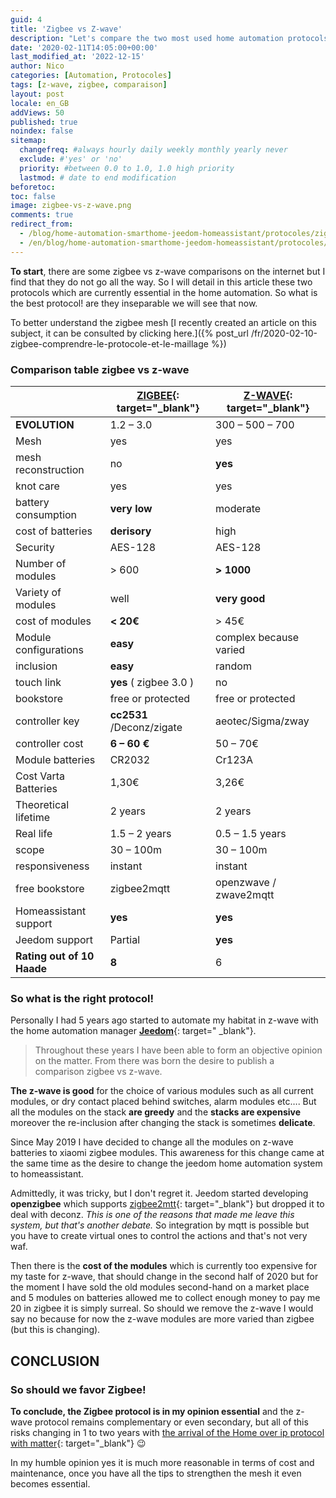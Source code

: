 ```yaml
---
guid: 4
title: 'Zigbee vs Z-wave'
description: "Let's compare the two most used home automation protocols z-wave against zigbee"
date: '2020-02-11T14:05:00+00:00'
last_modified_at: '2022-12-15'
author: Nico
categories: [Automation, Protocoles]
tags: [z-wave, zigbee, comparaison]
layout: post
locale: en_GB
addViews: 50
published: true
noindex: false
sitemap:
  changefreq: #always hourly daily weekly monthly yearly never
  exclude: #'yes' or 'no'
  priority: #between 0.0 to 1.0, 1.0 high priority
  lastmod: # date to end modification
beforetoc:
toc: false
image: zigbee-vs-z-wave.png
comments: true
redirect_from:
  - /blog/home-automation-smarthome-jeedom-homeassistant/protocoles/zigbee-vs-z-wave/
  - /en/blog/home-automation-smarthome-jeedom-homeassistant/protocoles/zigbee-vs-z-wave/
---
```


**To start**, there are some zigbee vs z-wave comparisons on the internet but I find that they do not go all the way. So I will detail in this article these two protocols which are currently essential in the home automation. So what is the best protocol! are they inseparable we will see that now.

To better understand the zigbee mesh [I recently created an article on this subject, it can be consulted by clicking here.]({% post_url /fr/2020-02-10-zigbee-comprendre-le-protocole-et-le-maillage %})

### Comparison table zigbee vs z-wave

| | **[ZIGBEE](https://zigbeealliance.org/en/){: target="_blank"}** | **[Z-WAVE](https://z-wavealliance.org/){: target="_blank"}** |
|---|---|---|
| **EVOLUTION** | 1.2 – 3.0 | 300 – 500 – 700 |
| Mesh | yes | yes |
| mesh reconstruction | no | **yes** |
| knot care | yes | yes |
| battery consumption | **very low** | moderate |
| cost of batteries | **derisory** | high |
| Security | AES-128 | AES-128 |
| Number of modules | &gt; 600 | **&gt; 1000** |
| Variety of modules | well | **very good** |
| cost of modules | **&lt; 20€** | &gt; 45€ |
| Module configurations | **easy** | complex because varied |
| inclusion | **easy** | random |
| touch link | **yes** ( zigbee 3.0 ) | no |
| bookstore | free or protected | free or protected |
| controller key | **cc2531** /Deconz/zigate | aeotec/Sigma/zway |
| controller cost | **6 – 60 €** | 50 – 70€ |
| Module batteries | CR2032 | Cr123A |
| Cost Varta Batteries | 1,30€ | 3,26€ |
| Theoretical lifetime | 2 years | 2 years |
| Real life | 1.5 – 2 years | 0.5 – 1.5 years |
| scope | 30 – 100m | 30 – 100m |
| responsiveness | instant | instant |
| free bookstore | zigbee2mqtt | openzwave / zwave2mqtt |
| Homeassistant support | **yes** | **yes** |
| Jeedom support | Partial | **yes** |
| **Rating out of 10 Haade** | **8** | 6 |

### So what is the right protocol!

Personally I had 5 years ago started to automate my habitat in z-wave with the home automation manager **[Jeedom](https://www.jeedom.com/en/)**{: target=" _blank"}.

> Throughout these years I have been able to form an objective opinion on the matter. From there was born the desire to publish a comparison zigbee vs z-wave.

  **The z-wave is good** for the choice of various modules such as all current modules, or dry contact placed behind switches, alarm modules etc…. But all the modules on the stack **are greedy** and the **stacks are expensive** moreover the re-inclusion after changing the stack is sometimes **delicate**.

Since May 2019 I have decided to change all the modules on z-wave batteries to xiaomi zigbee modules. This awareness for this change came at the same time as the desire to change the jeedom home automation system to homeassistant.

Admittedly, it was tricky, but I don't regret it. Jeedom started developing **openzigbee** which supports [zigbee2mtt](https://www.zigbee2mqtt.io/){: target="_blank"} but dropped it to deal with deconz. *This is one of the reasons that made me leave this system, but that's another debate.* So integration by mqtt is possible but you have to create virtual ones to control the actions and that's not very waf.

  Then there is the **cost of the modules** which is currently too expensive for my taste for z-wave, that should change in the second half of 2020 but for the moment I have sold the old modules second-hand on a market place and 5 modules on batteries allowed me to collect enough money to pay me 20 in zigbee it is simply surreal. So should we remove the z-wave I would say no because for now the z-wave modules are more varied than zigbee (but this is changing).

## CONCLUSION

### So should we favor Zigbee!

**To conclude, the Zigbee protocol is in my opinion essential** and the z-wave protocol remains complementary or even secondary, but all of this risks changing in 1 to two years with [the arrival of the Home over ip protocol with matter](https://buildwithmatter.com/){: target="_blank"} 😉

In my humble opinion yes it is much more reasonable in terms of cost and maintenance, once you have all the tips to strengthen the mesh it even becomes essential.
